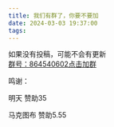 ```yaml
---
title: 我们有群了，你要不要加
date: 2024-03-03 19:37:00
tags:
---
```



如果没有投稿，可能不会有更新 <br><a href="https://qm.qq.com/q/s8je2hdowU">群号：864540602点击加群</a>

鸣谢：

明天 赞助35

马克图布 赞助5.55
